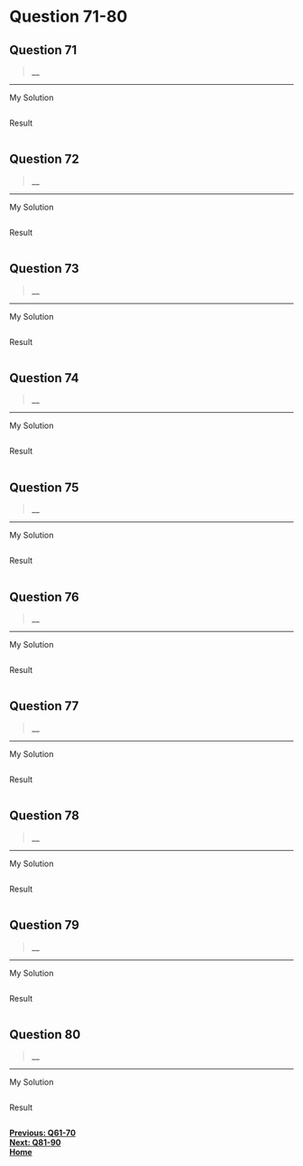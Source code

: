 # Question 71-80

## Question 71

> **__**  

---
My Solution

```python

```

Result

```python

```

## Question 72

> **__**  

---
My Solution

```python

```

Result

```python

```

## Question 73

> **__**  

---
My Solution

```python

```

Result

```python

```

## Question 74

> **__**  

---
My Solution

```python

```

Result

```python

```

## Question 75

> **__**  

---
My Solution

```python

```

Result

```python

```

## Question 76

> **__**  

---
My Solution

```python

```

Result

```python

```

## Question 77

> **__**  

---
My Solution

```python

```

Result

```python

```

## Question 78

> **__**  

---
My Solution

```python

```

Result

```python

```

## Question 79

> **__**  

---
My Solution

```python

```

Result

```python

```

## Question 80

> **__**  

---
My Solution

```python

```

Result

```python

```

[**Previous: Q61-70**](https://github.com/polo871209/break-the-ice-with-python/blob/main/md/Question%2061-70.md "Q61-70")  
[**Next: Q81-90**](https://github.com/polo871209/break-the-ice-with-python/blob/main/md/Question%2081-90.md "Q81-90")  
[**Home**](https://github.com/polo871209/break-the-ice-with-python "home")
